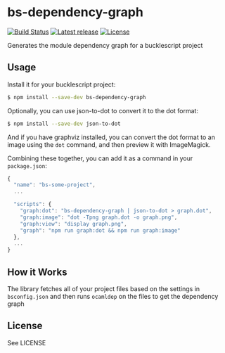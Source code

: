 # bs-dependency-graph

[![Build Status](https://travis-ci.org/Risto-Stevcev/bs-dependency-graph.svg?branch=master)](https://travis-ci.org/Risto-Stevcev/bs-dependency-graph)
[![Latest release](https://img.shields.io/npm/v/bs-dependency-graph.svg?style=flat)](https://www.npmjs.com/package/bs-dependency-graph)
[![License](https://img.shields.io/npm/l/bs-dependency-graph.svg?style=flat)](https://github.com/Risto-Stevcev/bs-dependency-graph/blob/master/LICENSE)

Generates the module dependency graph for a bucklescript project

## Usage

Install it for your bucklescript project:

```sh
$ npm install --save-dev bs-dependency-graph
```

Optionally, you can use json-to-dot to convert it to the dot format:

```sh
$ npm install --save-dev json-to-dot
```

And if you have graphviz installed, you can convert the dot format to an image 
using the `dot` command, and then preview it with ImageMagick.

Combining these together, you can add it as a command in your `package.json`:

```js
{
  "name": "bs-some-project",
  ...

  "scripts": {
    "graph:dot": "bs-dependency-graph | json-to-dot > graph.dot",
    "graph:image": "dot -Tpng graph.dot -o graph.png",
    "graph:view": "display graph.png",
    "graph": "npm run graph:dot && npm run graph:image"
  },
  ...
}
```

## How it Works

The library fetches all of your project files based on the settings in 
`bsconfig.json` and then runs `ocamldep` on the files to get the dependency graph


## License

See LICENSE
